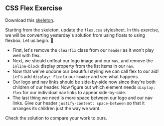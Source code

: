## CSS Flex Exercise

Download this [skeleton][skeleton].

[skeleton]: https://assets.aaonline.io/fullstack/html-css/micro-projects/flex/skeleton.zip

Starting from the skeleton, update the `flex.css` stylesheet. In this exercise, we will be converting yesterday's solution from using floats to using flexbox. Let us begin. 🙏

 * First, let's remove the `clearfix` class from our `header` as it won't play well with flex.
 * Next, we should unfloat our logo image and our `nav`, and remove the `inline-block` display property from the list items in our `nav`.
 * Now that we've undone our beautiful styling we can call flex to our aid! Let's add `display: flex` to our `header` and see what happens.
 * Our logo and nav links should be side-by-side now since they're both children of our header. Now figure out which element needs `display: flex` for our individual nav links to appear side-by-side.
 * The last thing we need is more space between our logo and our nav links. Give our header `justify-content: space-between` so that it arranges its children just the way we want.

Check the solution to compare your work to ours.

